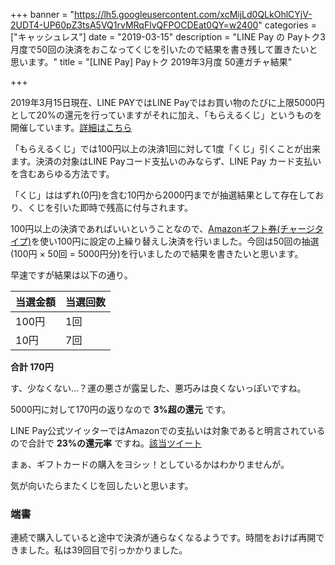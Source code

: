 +++
banner = "https://lh5.googleusercontent.com/xcMijLd0QLkOhlCYjV-2UDT4-UP60pZ3tsA5VQ1rvMRqFlvQFPOCDEat0QY=w2400"
categories = ["キャッシュレス"]
date = "2019-03-15"
description = "LINE Pay の Payトク3月度で50回の決済をおこなってくじを引いたので結果を書き残して置きたいと思います。"
title = "[LINE Pay] Payトク 2019年3月度 50連ガチャ結果"

+++

2019年3月15日現在、LINE PAYではLINE Payではお買い物のたびに上限5000円として20%の還元を行っていますがそれに加え、「もらえるくじ」というものを開催しています。[詳細はこちら](https://d.line-scdn.net/linepay/contents/c20190224100402/20190224100464/content.html)

「もらえるくじ」では100円以上の決済1回に対して1度「くじ」引くことが出来ます。決済の対象はLINE Payコード支払いのみならず、LINE Pay カード支払いを含むあらゆる方法です。

「くじ」ははずれ(0円)を含む10円から2000円までが抽選結果として存在しており、くじを引いた即時で残高に付与されます。

100円以上の決済であればいいということなので、[Amazonギフト券(チャージタイプ)](https://amzn.to/2TQ6Yf1)を使い100円に設定の上繰り替えし決済を行いました。今回は50回の抽選(100円 × 50回 = 5000円分)を行いましたので結果を書きたいと思います。

早速ですが結果は以下の通り。

| 当選金額 | 当選回数 |
| -------- | -------- |
| 100円    | 1回      |
| 10円     | 7回      |

**合計 170円**

す、少なくない…？運の悪さが露呈した、悪巧みは良くないっぽいですね。

5000円に対して170円の返りなので **3%超の還元** です。

LINE Pay公式ツイッターではAmazonでの支払いは対象であると明言されているので合計で **23%の還元率** ですね。[該当ツイート](https://twitter.com/linepay_jp/status/1106104550463664128)

まぁ、ギフトカードの購入をヨシッ！としているかはわかりませんが。

気が向いたらまたくじを回したいと思います。

### 端書

連続で購入していると途中で決済が通らなくなるようです。時間をおけば再開できました。私は39回目で引っかかりました。